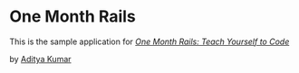 # One Month Rails

This is the sample application for
[*One Month Rails: Teach Yourself to Code*](http://onemonthrails.com)

by [Aditya Kumar](http://home.iiitd.edu.in/~aditya12008)
